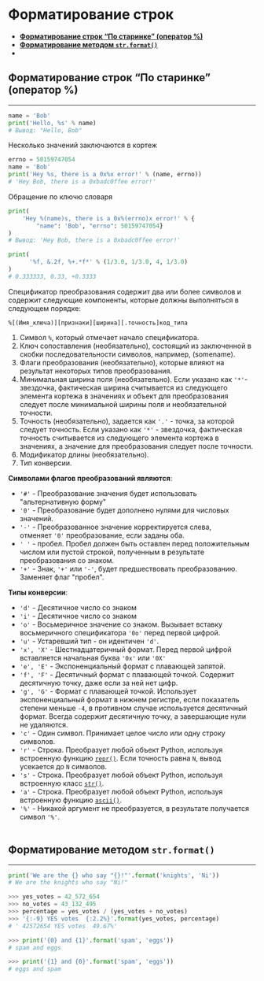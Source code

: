 
# Форматирование строк

- **[Форматирование строк “По старинке” (оператор %)](#Форматирование%20строк%20“По%20старинке”%20(оператор%20%))**
- **[Форматирование методом `str.format()`](#Форматирование%20методом%20`str.format()`)**
- 


## Форматирование строк “По старинке” (оператор %)
---
```python
name = 'Bob'
print('Hello, %s' % name)
# Вывод: "Hello, Bob"
```

Несколько значений заключаются в кортеж
```python
errno = 50159747054
name = 'Bob'
print('Hey %s, there is a 0x%x error!' % (name, errno))
# 'Hey Bob, there is a 0xbadc0ffee error!'
```

Обращение по ключю словаря
```python
print(
    'Hey %(name)s, there is a 0x%(errno)x error!' % {
        "name": 'Bob', "errno": 50159747054}
)
# Вывод: 'Hey Bob, there is a 0xbadc0ffee error!'
```

```python
print(
	  '%f, &.2f, %+.*f*' % (1/3.0, 1/3.0, 4, 1/3.0)
)
# 0.333333, 0.33, +0.3333
```

Спецификатор преобразования содержит два или более символов и содержит следующие компоненты, которые должны выполняться в следующем порядке:
```
%[(Имя_ключа)][признаки][ширина][.точность]код_типа
```

1.  Символ `%`, который отмечает начало спецификатора.
2.  Ключ сопоставления (необязательно), состоящий из заключенной в скобки последовательности символов, например, (somename).
3.  Флаги преобразования (необязательно), которые влияют на результат некоторых типов преобразования.
4.  Минимальная ширина поля (необязательно). Если указано как `'*'`- звездочка, фактическая ширина считывается из следующего элемента кортежа в значениях и объект для преобразования следует после минимальной ширины поля и необязательной точности.
5.  Точность (необязательно), задается как `'.'` - точка, за которой следует точность. Если указано как `'*'` - звездочка, фактическая точность считывается из следующего элемента кортежа в значениях, а значение для преобразования следует после точности.
6.  Модификатор длины (необязательно).
7.  Тип конверсии.

**Символами флагов преобразований являются**:

-   `'#'` - Преобразование значения будет использовать "альтернативную форму"
-   `'0'` - Преобразование будет дополнено нулями для числовых значений.
-   `'-'` - Преобразованное значение корректируется слева, отменяет `'0'` преобразование, если заданы оба.
-   `' '` - пробел. Пробел должен быть оставлен перед положительным числом или пустой строкой, полученным в результате преобразования со знаком.
-   `'+'` - Знак, `'+'` или `'-'`, будет предшествовать преобразованию. Заменяет флаг "пробел".

**Типы конверсии**:

-   `'d'` - Десятичное число со знаком
-   `'i'` - Десятичное число со знаком
-   `'o'` - Восьмеричное значение со знаком. Вызывает вставку восьмеричного спецификатора `'0o'` перед первой цифрой.
-   `'u'` - Устаревший тип - он идентичен `'d'`.
-   `'x', 'X'` - Шестнадцатеричный формат. Перед первой цифрой вставляется начальная буква `'0x'` или `'0X'`
-   `'e', 'E'` - Экспоненциальный формат с плавающей запятой.
-   `'f', 'F'` - Десятичный формат с плавающей точкой. Cодержит десятичную точку, даже если за ней нет цифр.
-   `'g', 'G'` - Формат с плавающей точкой. Использует экспоненциальный формат в нижнем регистре, если показатель степени меньше `-4`, в противном случае используется десятичный формат. Всегда содержит десятичную точку, а завершающие нули не удаляются.
-   `'c'` - Один символ. Принимает целое число или одну строку символов.
-   `'r'` - Строка. Преобразует любой объект Python, используя встроенную функцию [`repr()`](https://docs-python.ru/tutorial/vstroennye-funktsii-interpretatora-python/funktsija-repr/ "Функция repr() в Python, описание объекта."). Если точность равна `N`, вывод усекается до `N` символов.
-   `'s'` - Строка. Преобразует любой объект Python, используя встроенную класс [`str()`](https://docs-python.ru/tutorial/vstroennye-funktsii-interpretatora-python/klass-str/ "Класс str() в Python, преобразует объект в строку.").
-   `'a'` - Строка. Преобразует любой объект Python, используя встроенную функцию [`ascii()`](https://docs-python.ru/tutorial/vstroennye-funktsii-interpretatora-python/funktsija-ascii/ "Функция ascii() в Python, преобразует строку в ASCII.").
-   `'%'` - Никакой аргумент не преобразуется, в результате получается символ `'%'`.
<br><br>
## Форматирование методом `str.format()`
---
```python
print('We are the {} who say "{}!"'.format('knights', 'Ni'))
# We are the knights who say "Ni!"

>>> yes_votes = 42_572_654
>>> no_votes = 43_132_495
>>> percentage = yes_votes / (yes_votes + no_votes)
>>> '{:-9} YES votes  {:2.2%}'.format(yes_votes, percentage)
# ' 42572654 YES votes  49.67%'
```

```python
>>> print('{0} and {1}'.format('spam', 'eggs'))
# spam and eggs

>>> print('{1} and {0}'.format('spam', 'eggs'))
# eggs and spam
```

